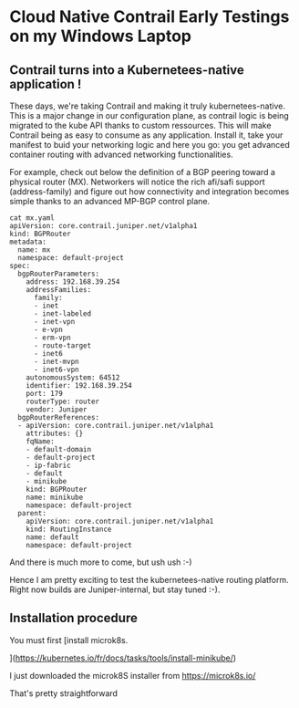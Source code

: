 # Cloud Native Contrail Early Testings on my Windows Laptop

##  Contrail turns into a Kubernetees-native application !

These days, we're taking Contrail and making it truly kubernetees-native.
This is a major change in our configuration plane, as contrail logic is being migrated to the kube API thanks to custom ressources.
This will make Contrail being as easy to consume as any application. Install it, take your manifest to buid your networking logic and here you go: you get advanced container routing with advanced networking functionalities.

For example, check out below the definition of a BGP peering toward a physical router (MX). Networkers will notice the rich afi/safi support (address-family) and figure out how connectivity and integration becomes simple thanks to an advanced MP-BGP control plane.

```
cat mx.yaml
apiVersion: core.contrail.juniper.net/v1alpha1
kind: BGPRouter
metadata:
  name: mx
  namespace: default-project
spec:
  bgpRouterParameters:
    address: 192.168.39.254
    addressFamilies:
      family:
      - inet
      - inet-labeled
      - inet-vpn
      - e-vpn
      - erm-vpn
      - route-target
      - inet6
      - inet-mvpn
      - inet6-vpn
    autonomousSystem: 64512
    identifier: 192.168.39.254
    port: 179
    routerType: router
    vendor: Juniper
  bgpRouterReferences:
  - apiVersion: core.contrail.juniper.net/v1alpha1
    attributes: {}
    fqName:
    - default-domain
    - default-project
    - ip-fabric
    - default
    - minikube
    kind: BGPRouter
    name: minikube
    namespace: default-project
  parent:
    apiVersion: core.contrail.juniper.net/v1alpha1
    kind: RoutingInstance
    name: default
    namespace: default-project
```

And there is much more to come, but ush ush :-)

Hence I am pretty exciting to test the kubernetees-native routing platform. Right now builds are Juniper-internal, but stay tuned :-).

## Installation procedure

You must first [install microk8s.

](https://kubernetes.io/fr/docs/tasks/tools/install-minikube/)

I just downloaded the microk8S installer from https://microk8s.io/

That's pretty straightforward